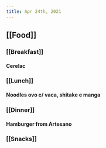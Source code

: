 ```yaml
---
title: Apr 24th, 2021
---
```


## [[Food]]
### [[Breakfast]]
#### Cerelac
### [[Lunch]]
#### Noodles ovo c/ vaca, shitake e manga
### [[Dinner]]
#### Hamburger from Artesano
### [[Snacks]]
####
